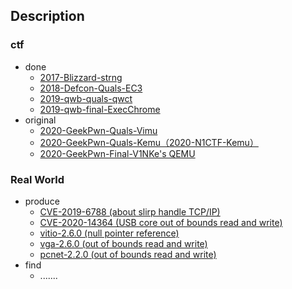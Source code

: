 ## Description

### ctf

- done
  - [2017-Blizzard-strng](https://github.com/V1NKe/learning-qemu/blob/master/ctf/done/2017Blizzard-strng.tar.gz)
  - [2018-Defcon-Quals-EC3](https://github.com/V1NKe/learning-qemu/tree/master/ctf/done/2018Defcon-EC3-quals)
  - [2019-qwb-quals-qwct](https://github.com/V1NKe/learning-qemu/tree/master/ctf/done/2019qwb-qwct-quals)
  - [2019-qwb-final-ExecChrome](https://github.com/V1NKe/learning-qemu/tree/master/ctf/done/2019qwb-ExecChrome-final)
- original
  - [2020-GeekPwn-Quals-Vimu](https://github.com/V1NKe/learning-qemu/tree/master/ctf/original/2020-geekpwn-Vimu-quals)
  - [2020-GeekPwn-Quals-Kemu（2020-N1CTF-Kemu）](https://github.com/V1NKe/learning-qemu/tree/master/ctf/original/2020-geekpwn-Kemu-quals)
  - [2020-GeekPwn-Final-V1NKe's QEMU](https://github.com/V1NKe/learning-qemu/tree/master/ctf/original/2020-geekpwn-V1NKe'sQEMU-final)

### Real World

- produce
  - [CVE-2019-6788 (about slirp handle TCP/IP)](https://github.com/V1NKe/learning-qemu/tree/master/real_world/cve-2019-6788)
  - [CVE-2020-14364 (USB core out of bounds read and write)](https://github.com/V1NKe/learning-qemu/tree/master/real_world/CVE-2020-14364)
  - [vitio-2.6.0 (null pointer reference)](https://github.com/V1NKe/learning-qemu/tree/master/real_world/some-vuln-examples/virtio-2.6.0)
  - [vga-2.6.0 (out of bounds read and write)](https://github.com/V1NKe/learning-qemu/tree/master/real_world/some-vuln-examples/vga-2.6.0)
  - [pcnet-2.2.0 (out of bounds read and write)](https://github.com/V1NKe/learning-qemu/tree/master/real_world/some-vuln-examples/pcnet-2.2.0)
- find
  - .......



